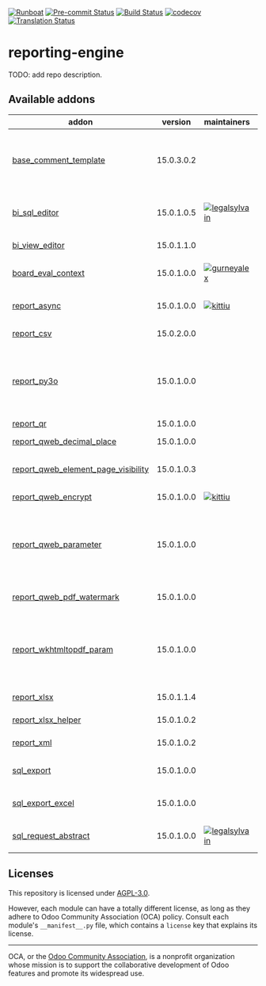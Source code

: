 
[![Runboat](https://img.shields.io/badge/runboat-Try%20me-875A7B.png)](https://runboat.odoo-community.org/builds?repo=OCA/reporting-engine&target_branch=15.0)
[![Pre-commit Status](https://github.com/OCA/reporting-engine/actions/workflows/pre-commit.yml/badge.svg?branch=15.0)](https://github.com/OCA/reporting-engine/actions/workflows/pre-commit.yml?query=branch%3A15.0)
[![Build Status](https://github.com/OCA/reporting-engine/actions/workflows/test.yml/badge.svg?branch=15.0)](https://github.com/OCA/reporting-engine/actions/workflows/test.yml?query=branch%3A15.0)
[![codecov](https://codecov.io/gh/OCA/reporting-engine/branch/15.0/graph/badge.svg)](https://codecov.io/gh/OCA/reporting-engine)
[![Translation Status](https://translation.odoo-community.org/widgets/reporting-engine-15-0/-/svg-badge.svg)](https://translation.odoo-community.org/engage/reporting-engine-15-0/?utm_source=widget)

<!-- /!\ do not modify above this line -->

# reporting-engine

TODO: add repo description.

<!-- /!\ do not modify below this line -->

<!-- prettier-ignore-start -->

[//]: # (addons)

Available addons
----------------
addon | version | maintainers | summary
--- | --- | --- | ---
[base_comment_template](base_comment_template/) | 15.0.3.0.2 |  | Add conditional mako template to any reporton models that inherits comment.template.
[bi_sql_editor](bi_sql_editor/) | 15.0.1.0.5 | [![legalsylvain](https://github.com/legalsylvain.png?size=30px)](https://github.com/legalsylvain) | BI Views builder, based on Materialized or Normal SQL Views
[bi_view_editor](bi_view_editor/) | 15.0.1.1.0 |  | Graphical BI views builder for Odoo
[board_eval_context](board_eval_context/) | 15.0.1.0.0 | [![gurneyalex](https://github.com/gurneyalex.png?size=30px)](https://github.com/gurneyalex) | Add some keys to board.board eval context
[report_async](report_async/) | 15.0.1.0.0 | [![kittiu](https://github.com/kittiu.png?size=30px)](https://github.com/kittiu) | Central place to run reports live or async
[report_csv](report_csv/) | 15.0.2.0.0 |  | Base module to create csv report
[report_py3o](report_py3o/) | 15.0.1.0.0 |  | Reporting engine based on Libreoffice (ODT -> ODT, ODT -> PDF, ODT -> DOC, ODT -> DOCX, ODS -> ODS, etc.)
[report_qr](report_qr/) | 15.0.1.0.0 |  | Web QR Manager
[report_qweb_decimal_place](report_qweb_decimal_place/) | 15.0.1.0.0 |  | Report Qweb Decimal Place
[report_qweb_element_page_visibility](report_qweb_element_page_visibility/) | 15.0.1.0.3 |  | Report Qweb Element Page Visibility
[report_qweb_encrypt](report_qweb_encrypt/) | 15.0.1.0.0 | [![kittiu](https://github.com/kittiu.png?size=30px)](https://github.com/kittiu) | Allow to encrypt qweb pdfs
[report_qweb_parameter](report_qweb_parameter/) | 15.0.1.0.0 |  | Add new parameters for qweb templates in order to reduce field length and check minimal length
[report_qweb_pdf_watermark](report_qweb_pdf_watermark/) | 15.0.1.0.0 |  | Add watermarks to your QWEB PDF reports
[report_wkhtmltopdf_param](report_wkhtmltopdf_param/) | 15.0.1.0.0 |  | Add new parameters for a paper format to be used by wkhtmltopdf command as arguments.
[report_xlsx](report_xlsx/) | 15.0.1.1.4 |  | Base module to create xlsx report
[report_xlsx_helper](report_xlsx_helper/) | 15.0.1.0.2 |  | Report xlsx helpers
[report_xml](report_xml/) | 15.0.1.0.2 |  | Allow to generate XML reports
[sql_export](sql_export/) | 15.0.1.0.0 |  | Export data in csv file with SQL requests
[sql_export_excel](sql_export_excel/) | 15.0.1.0.0 |  | Allow to export a sql query to an excel file.
[sql_request_abstract](sql_request_abstract/) | 15.0.1.0.0 | [![legalsylvain](https://github.com/legalsylvain.png?size=30px)](https://github.com/legalsylvain) | Abstract Model to manage SQL Requests

[//]: # (end addons)

<!-- prettier-ignore-end -->

## Licenses

This repository is licensed under [AGPL-3.0](LICENSE).

However, each module can have a totally different license, as long as they adhere to Odoo Community Association (OCA)
policy. Consult each module's `__manifest__.py` file, which contains a `license` key
that explains its license.

----
OCA, or the [Odoo Community Association](http://odoo-community.org/), is a nonprofit
organization whose mission is to support the collaborative development of Odoo features
and promote its widespread use.

